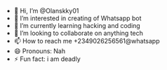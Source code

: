 - 👋 Hi, I’m @Olanskky01
- 👀 I’m interested in creating of Whatsapp bot 
- 🌱 I’m currently learning hacking and coding 
- 💞️ I’m looking to collaborate on anything tech
- 📫 How to reach me +2349026256561@whatsapp
- 😄 Pronouns: Nah
- ⚡ Fun fact: i am deadly 

<!---
Olanskky01/Olanskky01 is a ✨ special ✨ repository because its `README.md` (this file) appears on your GitHub profile.
You can click the Preview link to take a look at your changes.
--->
